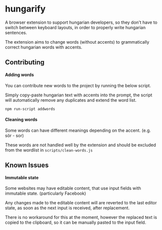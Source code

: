 # hungarify

A browser extension to support hungarian developers, so they don't have to switch between keyboard layouts, in order to properly write hungarian sentences.

The extension aims to change words (without accents) to grammatically correct hungarian words with accents.

## Contributing

#### Adding words

You can contribute new words to the project by running the below script.

Simply copy-paste hungarian text with accents into the prompt, the script will automatically remove any duplicates and extend the word list.

```
npm run-script addwords
```

#### Cleaning words

Some words can have different meanings depending on the accent. (e.g. sör - sor)

These words are not handled well by the extension and should be excluded from the wordlist in `scripts/clean-words.js`

## Known Issues

#### Immutable state

Some websites may have editable content, that use input fields with immutable state. (particularly Facebook)

Any changes made to the editable content will are reverted to the last editor state, as soon as the next input is received, after replacement.

There is no workaround for this at the moment, however the replaced text is copied to the clipboard, so it can be manually pasted to the input field.
